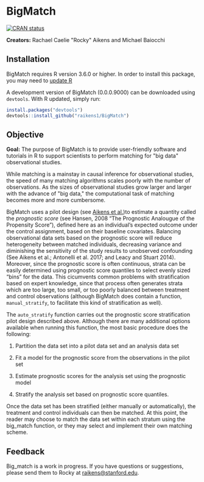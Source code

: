 # BigMatch
<!-- badges: start -->
[![CRAN
status](https://www.r-pkg.org/badges/version/BigMatch)](https://cran.r-project.org/package=BigMatch)
<!-- badges: end -->
**Creators:** Rachael Caelie "Rocky" Aikens and Michael Baiocchi

## Installation

BigMatch requires R version 3.6.0 or higher.  In order to install this package, you may need to [update R](https://www.linkedin.com/pulse/3-methods-update-r-rstudio-windows-mac-woratana-ngarmtrakulchol)

A development version of BigMatch (0.0.0.9000) can be downloaded using `devtools`.  With R updated, simply run:

```r
install.packages("devtools")
devtools::install_github("raikens1/BigMatch")
```

## Objective
**Goal:** The purpose of BigMatch is to provide user-friendly software and tutorials in R to support scientists to perform matching for "big data" observational studies. 

While matching is a mainstay in causal inference for observational studies, the speed of many matching algorithms scales poorly with the number of observations.  As the sizes of observational studies grow larger and larger with the advance of "big data," the computational task of matching becomes more and more cumbersome.

BigMatch uses a pilot design (see [Aikens et al.](https://arxiv.org/abs/1908.09077))to estimate a quantity called the *prognostic score* (see Hansen, 2008 “The Prognostic Analougue of the Propensity Score”), defined here as an individual’s expected outcome under the control assignment, based on their baseline covariates. Balancing observational data sets based on the prognostic score will reduce heterogeneity between matched individuals, decreasing variance and diminishing the sensitivity of the study results to unobserved confounding (See Aikens et al.; Antonelli et al. 2017; and Leacy and Stuart 2014). Moreover, since the prognostic score is often continuous, strata can be easily determined using prognostic score quantiles to select evenly sized “bins” for the data. This cicumvents common problems with stratification based on expert knowledge, since that process often generates strata which are too large, too small, or too poorly balanced between treatment and control observations (although BigMatch does contain a function, `manual_stratify`, to facilitate this kind of stratification as well).

The `auto_stratify` function carries out the prognostic score stratification pilot design described above. Although there are many additional options available when running this function, the most basic procedure does the following:

1. Partition the data set into a pilot data set and an analysis data set

2. Fit a model for the prognostic score from the observations in the pilot set

3. Estimate prognostic scores for the analysis set using the prognostic model

4. Stratify the analysis set based on prognostic score quantiles.

Once the data set has been stratified (either manually or automatically), the treatment and control individuals can then be matched. At this point, the reader may choose to match the data set within each stratum using the big_match function, or they may select and implement their own matching scheme.

## Feedback
 Big_match is a work in progress.  If you have questions or suggestions, please send them to Rocky at raikens@stanford.edu.
